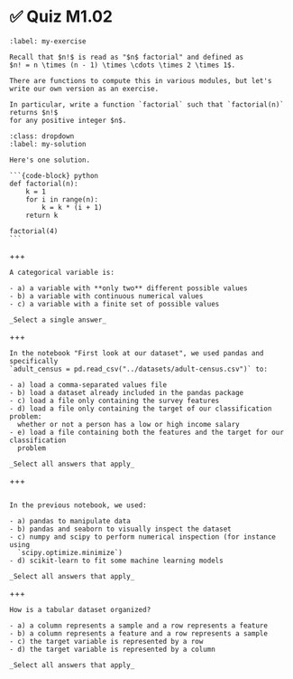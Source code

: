 # ✅ Quiz M1.02

```{exercise}
:label: my-exercise

Recall that $n!$ is read as "$n$ factorial" and defined as
$n! = n \times (n - 1) \times \cdots \times 2 \times 1$.

There are functions to compute this in various modules, but let's
write our own version as an exercise.

In particular, write a function `factorial` such that `factorial(n)` returns $n!$
for any positive integer $n$.
```

````{solution} my-exercise
:class: dropdown
:label: my-solution

Here's one solution.

```{code-block} python
def factorial(n):
    k = 1
    for i in range(n):
        k = k * (i + 1)
    return k

factorial(4)
```
````

+++

```{admonition} Question
A categorical variable is:

- a) a variable with **only two** different possible values
- b) a variable with continuous numerical values
- c) a variable with a finite set of possible values

_Select a single answer_
```

+++

```{admonition} Question
In the notebook "First look at our dataset", we used pandas and specifically
`adult_census = pd.read_csv("../datasets/adult-census.csv")` to:

- a) load a comma-separated values file
- b) load a dataset already included in the pandas package
- c) load a file only containing the survey features
- d) load a file only containing the target of our classification problem:
  whether or not a person has a low or high income salary
- e) load a file containing both the features and the target for our classification
  problem

_Select all answers that apply_
```

+++

```{admonition} Question

In the previous notebook, we used:

- a) pandas to manipulate data
- b) pandas and seaborn to visually inspect the dataset
- c) numpy and scipy to perform numerical inspection (for instance using
  `scipy.optimize.minimize`)
- d) scikit-learn to fit some machine learning models

_Select all answers that apply_
```

+++

```{admonition} Question
How is a tabular dataset organized?

- a) a column represents a sample and a row represents a feature
- b) a column represents a feature and a row represents a sample
- c) the target variable is represented by a row
- d) the target variable is represented by a column

_Select all answers that apply_
```
